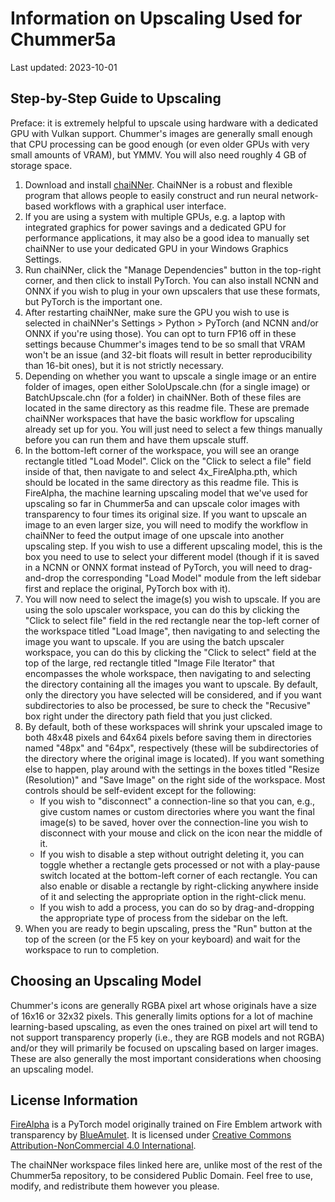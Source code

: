 # Information on Upscaling Used for Chummer5a

Last updated: 2023-10-01

## Step-by-Step Guide to Upscaling

Preface: it is extremely helpful to upscale using hardware with a dedicated GPU with Vulkan support. Chummer's images are generally small enough that CPU processing can be good enough (or even older GPUs with very small amounts of VRAM), but YMMV. You will also need roughly 4 GB of storage space.

1. Download and install [chaiNNer](https://chainner.app/download/). ChaiNNer is a robust and flexible program that allows people to easily construct and run neural network-based workflows with a graphical user interface.
2. If you are using a system with multiple GPUs, e.g. a laptop with integrated graphics for power savings and a dedicated GPU for performance applications, it may also be a good idea to manually set chaiNNer to use your dedicated GPU in your Windows Graphics Settings.
3. Run chaiNNer, click the "Manage Dependencies" button in the top-right corner, and then click to install PyTorch. You can also install NCNN and ONNX if you wish to plug in your own upscalers that use these formats, but PyTorch is the important one.
4. After restarting chaiNNer, make sure the GPU you wish to use is selected in chaiNNer's Settings > Python > PyTorch (and NCNN and/or ONNX if you're using those). You can opt to turn FP16 off in these settings because Chummer's images tend to be so small that VRAM won't be an issue (and 32-bit floats will result in better reproducibility than 16-bit ones), but it is not strictly necessary.
5. Depending on whether you want to upscale a single image or an entire folder of images, open either SoloUpscale.chn (for a single image) or BatchUpscale.chn (for a folder) in chaiNNer. Both of these files are located in the same directory as this readme file. These are premade chaiNNer workspaces that have the basic workflow for upscaling already set up for you. You will just need to select a few things manually before you can run them and have them upscale stuff.
6. In the bottom-left corner of the workspace, you will see an orange rectangle titled "Load Model". Click on the "Click to select a file" field inside of that, then navigate to and select 4x_FireAlpha.pth, which should be located in the same directory as this readme file. This is FireAlpha, the machine learning upscaling model that we've used for upscaling so far in Chummer5a and can upscale color images with transparency to four times its original size. If you want to upscale an image to an even larger size, you will need to modify the workflow in chaiNNer to feed the output image of one upscale into another upscaling step. If you wish to use a different upscaling model, this is the box you need to use to select your different model (though if it is saved in a NCNN or ONNX format instead of PyTorch, you will need to drag-and-drop the corresponding "Load Model" module from the left sidebar first and replace the original, PyTorch box with it).
7. You will now need to select the image(s) you wish to upscale. If you are using the solo upscaler workspace, you can do this by clicking the "Click to select file" field in the red rectangle near the top-left corner of the workspace titled "Load Image", then navigating to and selecting the image you want to upscale. If you are using the batch upscaler workspace, you can do this by clicking the "Click to select" field at the top of the large, red rectangle titled "Image File Iterator" that encompasses the whole workspace, then navigating to and selecting the directory containing all the images you want to upscale. By default, only the directory you have selected will be considered, and if you want subdirectories to also be processed, be sure to check the "Recusive" box right under the directory path field that you just clicked.
8. By default, both of these workspaces will shrink your upscaled image to both 48x48 pixels and 64x64 pixels before saving them in directories named "48px" and "64px", respectively (these will be subdirectories of the directory where the original image is located). If you want something else to happen, play around with the settings in the boxes titled "Resize (Resolution)" and "Save Image" on the right side of the workspace. Most controls should be self-evident except for the following:
    * If you wish to "disconnect" a connection-line so that you can, e.g., give custom names or custom directories where you want the final image(s) to be saved, hover over the connection-line you wish to disconnect with your mouse and click on the icon near the middle of it.
    * If you wish to disable a step without outright deleting it, you can toggle whether a rectangle gets processed or not with a play-pause switch located at the bottom-left corner of each rectangle. You can also enable or disable a rectangle by right-clicking anywhere inside of it and selecting the appropriate option in the right-click menu.
    * If you wish to add a process, you can do so by drag-and-dropping the appropriate type of process from the sidebar on the left.
9. When you are ready to begin upscaling, press the "Run" button at the top of the screen (or the F5 key on your keyboard) and wait for the workspace to run to completion.

## Choosing an Upscaling Model

Chummer's icons are generally RGBA pixel art whose originals have a size of 16x16 or 32x32 pixels. This generally limits options for a lot of machine learning-based upscaling, as even the ones trained on pixel art will tend to not support transparency properly (i.e., they are RGB models and not RGBA) and/or they will primarily be focused on upscaling based on larger images. These are also generally the most important considerations when choosing an upscaling model.

## License Information

[FireAlpha](https://openmodeldb.info/models/4x-FireAlpha) is a PyTorch model originally trained on Fire Emblem artwork with transparency by [BlueAmulet](https://github.com/BlueAmulet). It is licensed under [Creative Commons Attribution-NonCommercial 4.0 International](https://creativecommons.org/licenses/by-nc/4.0/).

The chaiNNer workspace files linked here are, unlike most of the rest of the Chummer5a repository, to be considered Public Domain. Feel free to use, modify, and redistribute them however you please.
